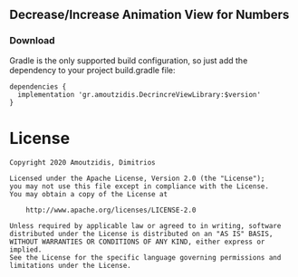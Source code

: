 ## Decrease/Increase Animation View for Numbers

### Download 
Gradle is the only supported build configuration, so just add the dependency to your project build.gradle file:


    dependencies {
      implementation 'gr.amoutzidis.DecrincreViewLibrary:$version'
    }

License
=======

    Copyright 2020 Amoutzidis, Dimitrios
    
    Licensed under the Apache License, Version 2.0 (the "License");
    you may not use this file except in compliance with the License.
    You may obtain a copy of the License at
    
        http://www.apache.org/licenses/LICENSE-2.0
    
    Unless required by applicable law or agreed to in writing, software
    distributed under the License is distributed on an "AS IS" BASIS,
    WITHOUT WARRANTIES OR CONDITIONS OF ANY KIND, either express or implied.
    See the License for the specific language governing permissions and
    limitations under the License.